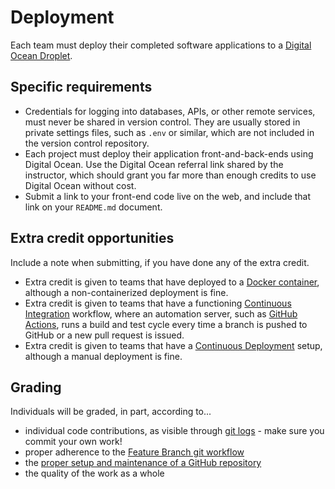 # Deployment

Each team must deploy their completed software applications to a [Digital Ocean Droplet](https://www.digitalocean.com/products/droplets/).

## Specific requirements

- Credentials for logging into databases, APIs, or other remote services, must never be shared in version control. They are usually stored in private settings files, such as `.env` or similar, which are not included in the version control repository.
- Each project must deploy their application front-and-back-ends using Digital Ocean. Use the Digital Ocean referral link shared by the instructor, which should grant you far more than enough credits to use Digital Ocean without cost.
- Submit a link to your front-end code live on the web, and include that link on your `README.md` document.

## Extra credit opportunities

Include a note when submitting, if you have done any of the extra credit.

- Extra credit is given to teams that have deployed to a [Docker container](https://knowledge.kitchen/content/courses/software-engineering/slides/containers/#49), although a non-containerized deployment is fine.
- Extra credit is given to teams that have a functioning [Continuous Integration](https://knowledge.kitchen/content/courses/software-engineering/slides/continuous-integration/#1) workflow, where an automation server, such as [GitHub Actions](https://github.com/features/actions), runs a build and test cycle every time a branch is pushed to GitHub or a new pull request is issued.
- Extra credit is given to teams that have a [Continuous Deployment](https://knowledge.kitchen/content/courses/software-engineering/slides/deployment/#54) setup, although a manual deployment is fine.

## Grading

Individuals will be graded, in part, according to...

- individual code contributions, as visible through [git logs](https://github.com/bloombar/git-developer-contribution-analysis) - make sure you commit your own work!
- proper adherence to the [Feature Branch git workflow](https://knowledge.kitchen/content/courses/agile-development-and-devops/slides/feature-branch-workflow/)
- the [proper setup and maintenance of a GitHub repository](./instructions-0c-project-setup.md)
- the quality of the work as a whole
